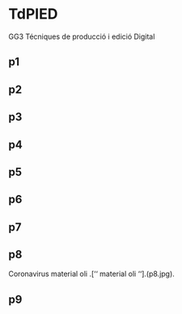 # TdPIED
GG3 Técniques  de producció  i edició Digital
## p1
## p2
## p3
## p4
## p5
## p6
## p7
## p8
Coronavirus material oli .[‘‘ material oli ‘‘].(p8.jpg).
## p9
